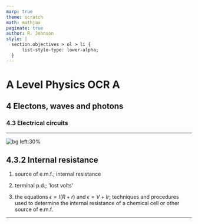```yaml
---
marp: true
theme: scratch
math: mathjax
paginate: true
author: R. Johnson
style: |
  section.objectives > ol > li {
      list-style-type: lower-alpha;
  }
---
```


# A Level Physics OCR A
## 4 Electons, waves and photons
### 4.3 Electrical circuits

---

<!-- _class: objectives -->

![bg left:30%](https://images.unsplash.com/photo-1492962827063-e5ea0d8c01f5?ixlib=rb-4.0.3&ixid=MnwxMjA3fDB8MHxwaG90by1wYWdlfHx8fGVufDB8fHx8&auto=format&fit=crop&w=2121&q=80)
## 4.3.2 Internal resistance

1. source of e.m.f.; internal resistance

2. terminal p.d.; 'lost volts'

3. the equations $\epsilon = I(R+r)$ and $\epsilon = V + Ir$; techniques and procedures used to determine the internal resistance of a chemical cell or other source of e.m.f.

---